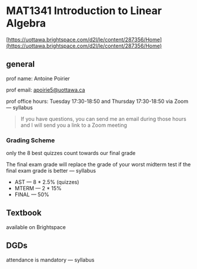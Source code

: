 # MAT1341 Introduction to Linear Algebra

[https://uottawa.brightspace.com/d2l/le/content/287356/Home](https://uottawa.brightspace.com/d2l/le/content/287356/Home)

## general

prof name: Antoine Poirier

prof email: [apoirie5@uottawa.ca](mailto:apoirie5@uottawa.ca)

prof office hours: Tuesday 17:30-18:50 and Thursday 17:30-18:50 via Zoom — syllabus

> If you have questions, you can send me an email
during those hours and I will send you a link to a Zoom meeting
> 

### Grading Scheme

only the 8 best quizzes count towards our final grade

The final exam grade will replace the grade of your worst midterm test if the final exam grade is better — syllabus

- AST — 8 * 2.5% (quizzes)
- MTERM — 2 * 15%
- FINAL — 50%

## Textbook

available on Brightspace

## DGDs

attendance is mandatory — syllabus